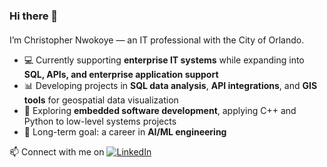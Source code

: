 ### Hi there 👋
#### 
I’m Christopher Nwokoye — an IT professional with the City of Orlando.
- 💻 Currently supporting **enterprise IT systems** while expanding into **SQL, APIs, and enterprise application support**  
- 📊 Developing projects in **SQL data analysis**, **API integrations**, and **GIS tools** for geospatial data visualization  
- 🔧 Exploring **embedded software development**, applying C++ and Python to low-level systems projects  
- 🎯 Long-term goal: a career in **AI/ML engineering**  

📫 Connect with me on [![LinkedIn](https://img.shields.io/badge/LinkedIn-Profile-blue?style=flat&logo=linkedin)](https://www.linkedin.com/in/christopher-nwokoye-a35545153/)

